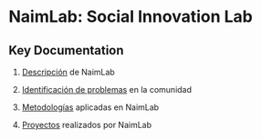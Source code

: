 # NaimLab: Social Innovation Lab
## Key Documentation

1. [Descripción](Descripción.md) de NaimLab 

2. [Identificación de problemas](Situación.md) en la comunidad

3. [Metodologías](Metodología.md) aplicadas en NaimLab

4. [Proyectos](Proyectos.md) realizados por NaimLab


